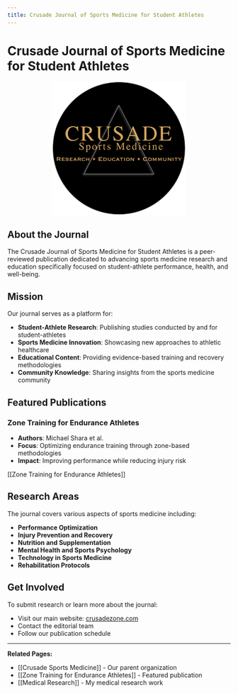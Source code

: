 ```yaml
---
title: Crusade Journal of Sports Medicine for Student Athletes
---
```


# Crusade Journal of Sports Medicine for Student Athletes

<div style="text-align: center;">
    <img src="./homeReferences/crusadelogo.png" alt="Crusade Journal Logo" width="300">
</div>

## About the Journal

The Crusade Journal of Sports Medicine for Student Athletes is a peer-reviewed publication dedicated to advancing sports medicine research and education specifically focused on student-athlete performance, health, and well-being.

## Mission

Our journal serves as a platform for:

- **Student-Athlete Research**: Publishing studies conducted by and for student-athletes
- **Sports Medicine Innovation**: Showcasing new approaches to athletic healthcare
- **Educational Content**: Providing evidence-based training and recovery methodologies
- **Community Knowledge**: Sharing insights from the sports medicine community

## Featured Publications

### Zone Training for Endurance Athletes
- **Authors**: Michael Shara et al.
- **Focus**: Optimizing endurance training through zone-based methodologies
- **Impact**: Improving performance while reducing injury risk

[[Zone Training for Endurance Athletes]]

## Research Areas

The journal covers various aspects of sports medicine including:

- **Performance Optimization**
- **Injury Prevention and Recovery**
- **Nutrition and Supplementation**
- **Mental Health and Sports Psychology**
- **Technology in Sports Medicine**
- **Rehabilitation Protocols**

## Get Involved

To submit research or learn more about the journal:

- Visit our main website: [crusadezone.com](https://www.crusadezone.com/)
- Contact the editorial team
- Follow our publication schedule

---

**Related Pages:**
- [[Crusade Sports Medicine]] - Our parent organization
- [[Zone Training for Endurance Athletes]] - Featured publication
- [[Medical Research]] - My medical research work
